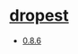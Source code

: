 # [dropest](https://github.com/hms-dbmi/dropEst)
- [0.8.6](/high-throughput-sequencing/dropest/0.8.6)
